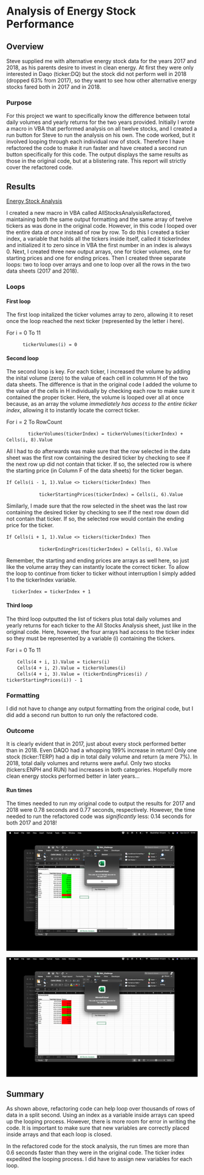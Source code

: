 # Analysis of Energy Stock Performance

## Overview
Steve supplied me with alternative energy stock data for the years 2017 and 2018, as his parents desire to invest in clean energy.  At first they were only interested in Daqo (ticker:DQ) but the stock did not perform well in 2018 (dropped 63% from 2017), so they want to see how other alternative energy stocks fared both in 2017 and in 2018.  

### Purpose
For this project we want to specifically know the difference between total daily volumes and yearly returns for the two years provided.  Initially I wrote a macro in VBA that performed analysis on all twelve stocks, and I created a run button for Steve to run the analysis on his own.  The code worked, but it involved looping through each individual row of stock.  Therefore I have refactored the code to make it run faster and have created a second run button specifically for this code.  The output displays the same results as those in the original code, but at a blistering rate.  This report will strictly cover the refactored code.

## Results

[Energy Stock Analysis](https://github.com/MaxV6ft4/stock-analysis/blob/main/VBA_Challenge.xlsm)

I created a new macro in VBA called AllStocksAnalysisRefactored, maintaining both the same output formatting and the same array of twelve tickers as was done in the original code.  However, in this code I looped over the entire data *at once* instead of row by row.  To do this I created a ticker index, a variable that holds all the tickers inside itself, called it tickerIndex and initialized it to zero since in VBA the first number in an index is always 0.  Next, I created three new output arrays, one for ticker volumes, one for starting prices and one for ending prices.  Then I created three separate loops: two to loop over arrays and one to loop over all the rows in the two data sheets (2017 and 2018).

### Loops

#### First loop
The first loop initalized the ticker volumes array to zero, allowing it to reset once the loop reached the next ticker (represented by the letter i here).

  For i = 0 To 11
    
          tickerVolumes(i) = 0
        

#### Second loop
The second loop is key.  For each ticker, I increased the volume by adding the inital volume (zero) to the value of each cell in colummn H of the two data sheets.  The difference is that in the original code I added the volume to the value of the cells in H individually by checking each row to make sure it contained the proper ticker.  Here, the volume is looped over all at once because, as an array the volume *immediately has access to the entire ticker index*, allowing it to instantly locate the correct ticker.  

  For i = 2 To RowCount
    
            tickerVolumes(tickerIndex) = tickerVolumes(tickerIndex) + Cells(i, 8).Value

All I had to do afterwards was make sure that the row selected in the data sheet was the first row containing the desired ticker by checking to see if the next row up did not contain that ticker.  If so, the selected row is where the starting price (in Column F of the data sheets) for the ticker began.  

    If Cells(i - 1, 1).Value <> tickers(tickerIndex) Then
            
                tickerStartingPrices(tickerIndex) = Cells(i, 6).Value
                

Similarly, I made sure that the row selected in the sheet was the last row containing the desired ticker by checking to see if the next row down did not contain that ticker.  If so, the selected row would contain the ending price for the ticker.  

    If Cells(i + 1, 1).Value <> tickers(tickerIndex) Then
            
                tickerEndingPrices(tickerIndex) = Cells(i, 6).Value

Remember, the starting and ending prices are arrays as well here, so just like the volume array they can instantly locate the correct ticker.  To allow the loop to continue from ticker to ticker without interruption I simply added 1 to the tickerIndex variable.

      tickerIndex = tickerIndex + 1

#### Third loop
The third loop outputted the list of tickers plus total daily volumes and yearly returns for each ticker to the All Stocks Analysis sheet, just like in the original code.  Here, however, the four arrays had access to the ticker index so they must be represented by a variable (i) containing the tickers.  

  For i = 0 To 11
        
        Cells(4 + i, 1).Value = tickers(i)
        Cells(4 + i, 2).Value = tickerVolumes(i)
        Cells(4 + i, 3).Value = (tickerEndingPrices(i) / tickerStartingPrices(i)) - 1

### Formatting
I did not have to change any output formatting from the original code, but I did add a second run button to run only the refactored code.

### Outcome
It is clearly evident that in 2017, just about every stock performed better than in 2018. Even DAQO had a whopping 199% increase in return!  Only one stock (ticker:TERP) had a dip in total daily volume and return (a mere 7%).  In 2018, total daily volumes and returns were awful.  Only two stocks (tickers:ENPH and RUN) had increases in both categories.  Hopefully more clean energy stocks performed better in later years...

#### Run times
The times needed to run my original code to output the results for 2017 and 2018 were 0.78 seconds and 0.77 seconds, respectively.  However, the time needed to run the refactored code was *significantly* less: 0.14 seconds for both 2017 and 2018!

![2017 run time with refactored code](https://github.com/MaxV6ft4/stock-analysis/blob/main/Resources/VBA_Challenge_2017.png)

![2018 run time with refactored code](https://github.com/MaxV6ft4/stock-analysis/blob/main/Resources/VBA_Challenge_2018.png)

## Summary
As shown above, refactoring code can help loop over thousands of rows of data in a split second.  Using an index as a variable inside arrays can speed up the looping process.  However, there is more room for error in writing the code.  It is important to make sure that new variables are correctly placed inside arrays and that each loop is closed.

In the refactored code for the stock analysis, the run times are more than 0.6 seconds faster than they were in the original code.
The ticker index expedited the looping process.  I did have to assign new variables for each loop.
